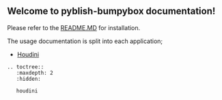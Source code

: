 ## Welcome to pyblish-bumpybox documentation!

Please refer to the [README.MD](https://github.com/Bumpybox/pyblish-bumpybox/blob/master/README.md) for installation.

The usage documentation is split into each application;

- [Houdini](houdini.md)


```eval_rst
.. toctree::
   :maxdepth: 2
   :hidden:

   houdini
```
